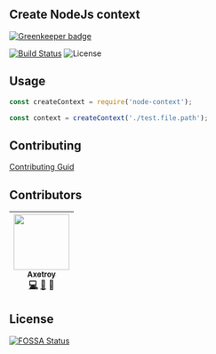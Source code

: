 ## Create NodeJs context

[![Greenkeeper badge](https://badges.greenkeeper.io/axetroy/node-context.svg)](https://greenkeeper.io/)

[![Build Status](https://travis-ci.org/axetroy/node-context.svg?branch=master)](https://travis-ci.org/axetroy/node-context)
![License](https://img.shields.io/badge/license-Apache-green.svg)

## Usage

```js
const createContext = require('node-context');

const context = createContext('./test.file.path');
```

## Contributing

[Contributing Guid](https://github.com/axetroy/node-context/blob/master/CONTRIBUTING.md)

## Contributors

<!-- ALL-CONTRIBUTORS-LIST:START - Do not remove or modify this section -->
| [<img src="https://avatars1.githubusercontent.com/u/9758711?v=3" width="100px;"/><br /><sub>Axetroy</sub>](http://axetroy.github.io)<br />[💻](https://github.com/axetroyanti-redirect/anti-redirect/commits?author=axetroy) [🐛](https://github.com/axetroyanti-redirect/anti-redirect/issues?q=author%3Aaxetroy) 🎨 |
| :---: |
<!-- ALL-CONTRIBUTORS-LIST:END -->

## License

[![FOSSA Status](https://app.fossa.io/api/projects/git%2Bgithub.com%2Faxetroy%2Fnode-context.svg?type=large)](https://app.fossa.io/projects/git%2Bgithub.com%2Faxetroy%2Fnode-context?ref=badge_large)